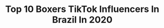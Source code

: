 ---
title: Top 10 Boxers TikTok Influencers In Brazil In 2020
description: >-
  Find top boxers TikTok influencers in Brazil in 2020. Most popular hashtags: #tiktok #boxer #foryou #fy.
platform: TikTok
hits: 8
text_top: Discover the top-rated TikTok accounts on inBeat.
text_bottom: Our database aggregates 8 TikTok influencers like this in Brazil for you to collaborate.
profiles:
  - username: "soartesmarciais"
    fullname: >-
      só ARTES MARCIAIS!!
    bio: >-
      
    location: "Brazil"
    followers: 51800
    engagement: 677
    commentsToLikes: 0.003040
    id: ckbqns6x28mu30j235f91adzw
    verified: false
    hashtags: "#luta, #chute, #nobrearteboxe, #boxe"
  - username: "wallace_mutante"
    fullname: >-
      Wallace_Mutante
    bio: >-
      
    location: "Brazil"
    followers: 9487
    engagement: 378
    commentsToLikes: 0.026850
    id: ck9nejb5ydm8z0j78s55w69dd
    verified: false
    hashtags: "#judo, #tiktok, #mma, #taijutsu"
  - username: "dbmaiaa"
    fullname: >-
      Daniel Maia
    bio: >-
      Vamos praticar um esporte e ser feliz?
    location: "Brazil"
    followers: 24500
    engagement: 1172
    commentsToLikes: 0.043972
    id: ck9aa7375jasx0j787vllmoxa
    verified: false
    hashtags: "#skateboarding, #sk8, #skatelongboard, #skatelife"
  - username: "veguia"
    fullname: >-
      Veguia
    bio: >-
      🌱 Guia vegano de vídeos, receitas, lugares e marcas. Liberdade animal! 🐷💚
    location: "Brazil"
    followers: 6629
    engagement: 1542
    commentsToLikes: 0.031486
    id: ck8s84d0ys0hu0j78osq04x7u
    verified: false
    hashtags: "#videosfofos, #fofo, #dog, #vegano"
  - username: "milenagobbo29"
    fullname: >-
      milenagobbo
    bio: >-
      
    location: "Brazil"
    followers: 16600
    engagement: 551
    commentsToLikes: 0.021899
    id: ckc7zqcox1f2g0j23jp14b9rx
    verified: false
    hashtags: "#fly, #foryou, #tiktok, #dancinhasdotiktok"
  - username: "alexoliveira_oficiall"
    fullname: >-
      Alex Oliveira
    bio: >-
      INSTAGRAM @alexoliveira_oficiall https://bit.ly/3dMaT3G
    location: "Brazil"
    followers: 35900
    engagement: 702
    commentsToLikes: 0.031524
    id: ckacn6qglmo2j0i788qkznh8u
    verified: false
    hashtags: "#tiktok, #meme, #video, #viral"
  - username: "anaribeirolove_me"
    fullname: >-
      user7768593790133
    bio: >-
      Tiktok aleatório 😅 🇧🇷-SP 🐠 #aprendiz💛
    location: "Brazil"
    followers: 2101
    engagement: 467
    commentsToLikes: 0.034401
    id: ckdseifwcle790j23gjw4j7bq
    verified: false
    hashtags: "#fy, #tiktok, #fyp, #viral"
  - username: "videostop2021"
    fullname: >-
      Vídeos Top
    bio: >-
      COLOCA ESSE CÓDIGO👉🏽 26921115 👈🏽alí na moeda dourada e ganhe R$ 5,00🤑
    location: "Brazil"
    followers: 30700
    engagement: 577
    commentsToLikes: 0.017615
    id: ckbf3qfp9rsh80j23t0re3hxu
    verified: false
    hashtags: "#fut, #fyp, #soccer, #foryoupage"
---